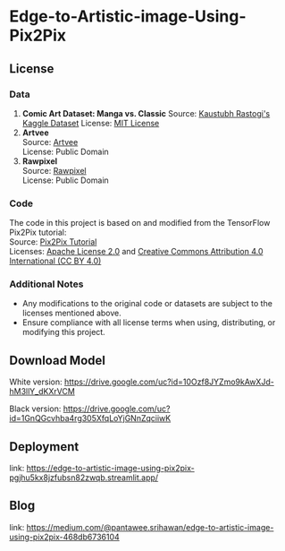 # Edge-to-Artistic-image-Using-Pix2Pix

## License
### Data
1. **Comic Art Dataset: Manga vs. Classic**
   Source: [Kaustubh Rastogi's Kaggle Dataset](https://www.kaggle.com/datasets/kaustubhrastogi17/manga-and-classic-comic-arts)
   License: [MIT License](https://opensource.org/licenses/MIT)
2. **Artvee**  
   Source: [Artvee](https://artvee.com)  
   License: Public Domain
3. **Rawpixel**  
   Source: [Rawpixel](https://www.rawpixel.com/public-domain)  
   License: Public Domain
### Code
The code in this project is based on and modified from the TensorFlow Pix2Pix tutorial:  
Source: [Pix2Pix Tutorial](https://www.tensorflow.org/tutorials/generative/pix2pix?hl=th)  
Licenses: [Apache License 2.0](https://www.apache.org/licenses/LICENSE-2.0) and [Creative Commons Attribution 4.0 International (CC BY 4.0)](https://creativecommons.org/licenses/by/4.0/)  

### Additional Notes
- Any modifications to the original code or datasets are subject to the licenses mentioned above.
- Ensure compliance with all license terms when using, distributing, or modifying this project.

## Download Model
White version: https://drive.google.com/uc?id=10Ozf8JYZmo9kAwXJd-hM3llY_dKXrVCM

Black version: https://drive.google.com/uc?id=1GnQGcvhba4rg305XfqLoYjGNnZqciiwK
## Deployment
link: https://edge-to-artistic-image-using-pix2pix-pgjhu5kx8jzfubsn82zwqb.streamlit.app/

## Blog
link: https://medium.com/@pantawee.srihawan/edge-to-artistic-image-using-pix2pix-468db6736104
